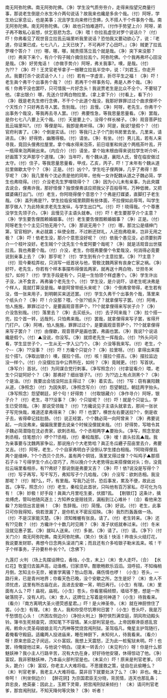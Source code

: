<!-- { "loadSidebar": true } -->
南无阿弥陀佛。南无阿弥陀佛。（净）学生没气质夯夯介，走得来指望兄商量行事，那说老生倒是介氷生冷介两句说话？故我来也纔是多余个哉。（付）阿呀，学生劝公家息讼，也是美事；况且学生向来修行念佛，久不搭人干个件事务个哉。南无阿弥陀佛。南无阿弥陀佛。（净）故也只怕难道吓。（付作手势望上介）阿呀，弟子再不敢私心妄想，伏乞慈悲为念。（净）喂！你拉厾虚空对罗个说话介？（付）吓！你弗看见了观世音立拉厾云端里听我里说话？恐怕我又要动欲心了，说：『老道，你证果已成，七七八八，上天已快了，不可再坏了心田吓。』（净）贼更了拉厾罗哩个答介？（付）哪，哪，哪，贼贵搭荡立厾个就是哉。（净）突下来没那？（付）弗突下来个，有介个钩子贼介摘住拉厾个。阿弥陀佛。个个我再弗坏心田没是哉。（净）好劳鬼话！（亦做手势介）阿呀，弗关我事?。噢，是哉。（付）为??？（净）吓！王灵官老爷拿子一根鞭立拉厾半空中，说：『刘君玉，你走开点。我要打杀个说谎话个人！』（付）若有一字虚言，折尽平生之福！（净）吓！老生眞个弗干个出事务个哉？（付）若再干个样事务勾，弗是人养个哉。（净）咳！你弗干没也罢吓，只可惜我一片好念头！我说贾老生是比众不仝个，不要轻了他。（拿出银介）哪，先送介廿两白物拉里。（拿上拿下介）（付看上，看下介）（净）旣是老先生修行念佛，不干个个此道个哉没，我那好罪罪过过个曲求俚坏个个天性介？只好再去寻人罢。吿别哉。（付）且慢。（净）阿呀，老先生，你弗干个出事务个哉没，等我再去寻人罢。（付）弗要性急，等我思量思量看。（净）罢哉，是你七七八八要上天个哉。（付）天是要上个，没得个样长梯子。（净）观音菩萨拉厾云端里叫?。（付）等俚是叫，我卽是弗听得。（净）阿是，我说?是假个？（付）官府利害了。（净）个倒是实话。（付）等我闩上子个门到书房里去坐。几里来，请进去。（净）好得势，幽雅得极。（付）请坐。（净）有坐。（付）男儿厾，若有人来寻我，竟回头俚弗拉屋里。拿个梅水得来泡茶，前日瑶峯和尙送个两瓶茶叶厾，开一瓶得来泡两碗出来。（内应介）（付）请坐，拿个始末根由得来说拉学生听介听，好画策下文声那亨个道理。（净）当年吓，有个魏从道，襄阳人氏，曾在临安做过太守。（付）住子，等我思量思量看，甲戌，乙亥，丙子，吓！丁未年有个魏从道拉里做歇太守个？（净）正是。（付）凶个?，学生吃子俚两弹，几乎了弗得！那亨呢？（净）我几里有个沈必贵是他的同年，他有一女许配魏从道之子魏必简，学生也弗晓得。（付）介没老先生罗哩晓得个？（净）因为小儿未有亲事，为此央媒去说合，俚弗许我，那好怪俚？独恨俚弗该应把我父子百般辱骂，万种低微，又把媒婆痛打出门。（付）老生，你阿晓得俚个意思个？个弗是打媒婆，直脚打子老生哉。（净）盖列弗是??，学生拉临安城里颇颇有些体面，不拉俚如此辱骂，叫学生那亨做人？为此特来求老先生发纵，与学生出口气。（付）吓！晓得哉。个个尊惠没学生先领子介。（净）且慢见子主语头就奉。（付）吓！老生要那亨介个主意？（净）学生要吿俚图赖婚姻事。（付）老生要吿俚图赖婚姻事？（净）正是。（付）阿呀老生个个主见只怕无用个?。（净）那说无用个？（付）哪，那沈公是缙绅门第，官官相护，未必就嬴；纵使全胜，不过断还财礼，人还抱弗稳来，岂非无用之极？（净）吓！依老生没，那介个意思没好呢？（付）依我个愚见没，必须要别弄介一个枝叶没好。老生贼个个沈先生个令爱阿要个哉呢？（净）就是活观音出世摆拉厾，我也弗要个哉。（付）介没，老生，你旣弗要俚个令爱哉没，何消得必竟要说到亲事上去？（净）那亨呢？（付）学生到有介个主意拉里。（净）??主意？（付）现今秦桧弄权，只消写一纸首状与他，管敎沈魏两家有丧身亡家之祸。（净）好吓，老先生，你若有个样本事摆布得俚厾两家，就再送十两白物，廿担冬米拉?，如何？（付）学生手段是有个，只是一生怕领个样虚惠个。（净）学生许出子没，决不食言，再弗骗个老先生个。（付）学生没，是介说吓，谅老生呢决弗是个样人，竟就打算没是哉。单是阿曾带纸头来呢？（净）个倒弗曾带得，老生若有没，借一张来用子，到明朝买来送还罢。（付）学生久弗干个出事务个哉，落里来个纸头介？（净）吓！介没那？喂，个张??纸头了？就拿俚写子罢。（付）阿唷，怕人施施，罪罪过过个，是要画观音菩萨个，??个就拿俚得来写状子介？（净）介没吿别哉。（付）落里去？（净）去买纸头。（付）去子阿来哉？（净）拉个搭一兜，拉个首一转，远哉列，只怕弗来哉。（付）罢哉，就拿俚得来写子罢，省得开门打户。（净）阿唷，怕人施施，罪罪过过个，是要画观音菩萨个，??个就拿俚得来写子罢介？（付）由俚歇，观音菩萨是画也罢，弗画也罢。（净）我说?个说话纔是假个。（付）▲没说，你没写。（净）就烦老先生一挥哉会。（付）?外头问问看，学生显世子个，一生从无一字入公门个。（净）介没等我来写。（付）老生，个个--（净）??没事？（付）吓！方纔个只锭介？（净）拉里呀。（付）拿得出来摆拉个搭?。（净取出银介）噢，摆拉个搭。（付）咳！摆拉个搭吉。（净）摆拉监边没一样个。（付）介没摆拉当中公界所在，如何？（净）竟贼更。（付）写首状。（净写介）首状。（付）为同谋合党行刺事。（净写照念介）（付拿锭看介）喂，老生个只锭阿好个？（净）那弗好？细丝银子?。（付）为??边上有点测黑个？（净）个是油。（付）我要出会钱没阿出主得过？（净）着实去。（付）?写：窃有襄阳魏从道，（净照念）（付）为因失职，（净照念写介）（付）怨望朝廷。朝廷两字抬头。（净写照念）怨望朝廷，好个句！好得势！（付取银藏介）（净作寻介）阿呀，银子介？（付）老生，寻??没事？（净）个只锭呢？（付）吓！就是个只锭么，学生已受领哉。（净）那说受领哉？（付）?方纔说见子主语头就拿去，那间一张状子写完快哉，难道还拿弗得来？（净）吓！也罢?，横世左右要送拉?个，倒是收子去，省得牵记挂肚肠。（付）说正经罢，个个魏必简一向阿曾来？（净）弗要说起，一向没弗来，偏偏我里要去说亲个时候没俚就来哉。（付）好得势，写暗令其子魏必简潜隐在沈必贵家，欲刺丞相。个个丞相两字▲要抬头。（净写，照念至欲刺丞相，住笔想介）啰个??丞相，（付）秦桧哉那。（净）嗳！直头拉厾▲哉。我为亲事要与沈魏两家争讼，那说拖介个大老势哈？眞正冬瓜纒子茄亩里去介，弗要叉吉。（付）阿呀，老生，个个自家弗明白子没倒认学生搂白相哉。?阿晓得俚厾两个是缙绅，?个个西贝个员外，虽有两个铜钱，落里叉得过俚？个叫鸡子▲那搭石子斗？亏得学生个点心空巧了，所以挽介个大老势得出来搭俚做对头；你，没竟拉云端里看相杀，有??弗好？那说倒是弗要叉吉？（净）吓！依?说没是写得个？（付）写子再写，写千写万，弗知写子个几哈哉，（净）介没写：欲刺丞相。我没那呢？（付）贼?么，吓，有里哉。写我乃近邻，恐后事发，累及不便，故此出首。（净写，照念介）（付）老生，秦桧见此首状，只叫他有百万家私，尽可化为乌有！（净）妙极！好手段！眞眞六月里吃生姜，伏腊?厾。
【剔银灯】这条计，擒龙缚虎，管叫他随风逐土；方知养女是赔钱货，漏船到江心难补！（合）看他来怎躱？方始信出言是祸！
（净）吿辞哉。（付）简慢。（净）好说。（付）老生，此事只可你我得知，倘若泄漏了，是你机关不密反招殃。（净）我烈烈轰轰做一场。（付）不是汉家能灭楚。（净）须知帷幄有张良。请了。（付）老生转来。（净）还有??见敎？（付）方纔许个十数几时见赐？（净）准子状纸就奉过来。（付）冬米没就见惠子罢。（净）就叫人送来。（付）多谢。（净）请了。（付）请。（净下）（付关门介）南无阿弥陀佛。南无阿弥陀佛。（笑介）快活！快活！昨夜头火结灯花，我说要发财耶，弗想今日念两头滚进门来；而且还有介多哈银子勒米厾来。咳！干子个样事务，子孙要朴朴长个?。（念佛下）
 
九莲灯
火判
（场上先摆设牌位，香烛，小生，末上）（末）舍人走吓。（合）
【水红花】牧童归去笛声高，动渔樵，归家须早。酣歌畅飮乐滔滔。泪呼招，不知梅梢月倒，怎知主仆无奈，被害学离骚？愁山怨海，痛伤情也啰！
（小生）苍头，一路行来，已是青州地界；你看天色已晚，没个安歇之所，怎生是好？（末）舍人不须忧虑，这里有所古庙在此，且进去安歇一宵，明日再行。（小生）有理。（末）里面有人么？吓！庙祝，庙祝。（小生）苍头，你看窻槅倾颓，墙垣不整，想是一所破落院子，没有人的。（末）舍人，这牌位上写着是何神道？（小生）待我看来。（看介）『南方离明大圣火德荧惑星君。』吓！是火神圣帝。（末）就在神厨傍住了罢。（小生）有理。（末）舍人，我和你受尽饥寒何日罢？（小生）苍头吓，我是万千愁恨在心头！（齐困左侧边介）（净扮火判上）狰狞侠烈满空庭，阴风吹动殿头铃。簿书生死频查究，须知笔下不容情。某火部判官是也。上帝因察谗臣惑乱宫闱，敕命火灵圣母娘娘主司六丙神等焚烧宫闱刑狱。圣驾临凡，俺星主护驾随行，着俺看守殿庭。适纔两人投进庙来，睡在神厨下，未知何人，待我看来。（看介）呀！原来忠臣之子闵远，义仆富奴。我想上天震怒，正为此一桩寃狱未明。吓！也罢，待俺提他过来，与他说个明白。（提末一转丢介）（末见判介）呀！你是什么邪魅妖神？我小主人行路辛苦，况有大仇在身，好好待他安寝，休得惊动了他。（净）富奴，我非邪魅妖神，乃本庙火部判官是也。（末呆介）吓！原来是判官老爹。（叩头，跪介）（净）富奴，你老主人大难将临，不思援救之策，徒自在此偷睡么？（末）判官老爹，我老主人大难将临，莫非目下就要处决了么？（净）非也。俺上帝呵！（判坐侧边介）
【醉花阴】为京国君臣无分晓，背民情，违天也那乱条；弃忠良，绝英豪：因此上，玉敕下灵霄，把宫闱刑狱来倾扫！
（末）请问判官老爹，那宫闱刑狱，不知天降何等灾殃？（净）听者！
